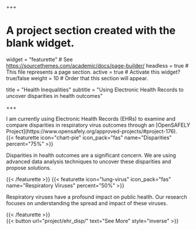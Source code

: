 +++
# A project section created with the blank widget.
widget = "featurette"  # See https://sourcethemes.com/academic/docs/page-builder/
headless = true  # This file represents a page section.
active = true # Activate this widget? true/false
weight = 10  # Order that this section will appear.

title = "Health Inequalities"
subtitle = "Using Electronic Health Records to uncover disparities in health outcomes"

+++

<div class="row">
  <div class="col-md-6">
    I am currently using Electronic Health Records (EHRs) to examine and compare disparities in respiratory virus outcomes through an [OpenSAFELY Project](https://www.opensafely.org/approved-projects/#project-176).
  </div>
  <div class="col-md-6">
    {{< featurette icon="chart-pie" icon_pack="fas" name="Disparities" percent="75%" >}}
      <p>Disparities in health outcomes are a significant concern. We are using advanced data analysis techniques to uncover these disparities and propose solutions.</p>
    {{< /featurette >}}
    {{< featurette icon="lung-virus" icon_pack="fas" name="Respiratory Viruses" percent="50%" >}}
      <p>Respiratory viruses have a profound impact on public health. Our research focuses on understanding the spread and impact of these viruses.</p>
    {{< /featurette >}}
  </div>
</div>

<div class="row">
  <div class="col-md-12 text-center">
    {{< button url="project/ehr_disp/" text="See More" style="inverse" >}}
  </div>
</div>